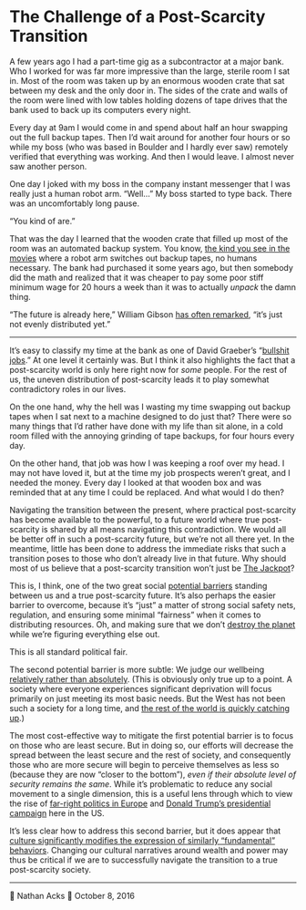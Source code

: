# The Challenge of a Post-Scarcity Transition

A few years ago I had a part-time gig as a subcontractor at a major bank. Who I worked for was far more impressive than the large, sterile room I sat in. Most of the room was taken up by an enormous wooden crate that sat between my desk and the only door in. The sides of the crate and walls of the room were lined with low tables holding dozens of tape drives that the bank used to back up its computers every night.

Every day at 9am I would come in and spend about half an hour swapping out the full backup tapes. Then I’d wait around for another four hours or so while my boss (who was based in Boulder and I hardly ever saw) remotely verified that everything was working. And then I would leave. I almost never saw another person.

One day I joked with my boss in the company instant messenger that I was really just a human robot arm. “Well…” My boss started to type back. There was an uncomfortably long pause.

“You kind of are.”

That was the day I learned that the wooden crate that filled up most of the room was an automated backup system. You know, [the kind you see in the movies](https://www.youtube.com/watch?v=2efhrCxI4J0&t=1m51s) where a robot arm switches out backup tapes, no humans necessary. The bank had purchased it some years ago, but then somebody did the math and realized that it was cheaper to pay some poor stiff minimum wage for 20 hours a week than it was to actually *unpack* the damn thing.

“The future is already here,” William Gibson [has often remarked](https://en.wikiquote.org/wiki/William_Gibson#Quotes), “it’s just not evenly distributed yet.”

- - - -

It’s easy to classify my time at the bank as one of David Graeber’s “[bullshit jobs](http://strikemag.org/bullshit-jobs/).” At one level it certainly was. But I think it also highlights the fact that a post-scarcity world is only here right now for *some* people. For the rest of us, the uneven distribution of post-scarcity leads it to play somewhat contradictory roles in our lives.

On the one hand, why the hell was I wasting my time swapping out backup tapes when I sat next to a machine designed to do just that? There were so many things that I’d rather have done with my life than sit alone, in a cold room filled with the annoying grinding of tape backups, for four hours every day.

On the other hand, that job was how I was keeping a roof over my head. I may not have loved it, but at the time my job prospects weren’t great, and I needed the money. Every day I looked at that wooden box and was reminded that at any time I could be replaced. And what would I do then?

Navigating the transition between the present, where practical post-scarcity has become available to the powerful, to a future world where true post-scarcity is shared by all means navigating this contradiction. We would all be better off in such a post-scarcity future, but we’re not all there yet. In the meantime, little has been done to address the immediate risks that such a transition poses to those who don’t already live in that future. Why should most of us believe that a post-scarcity transition won’t just be [The Jackpot](http://io9.gizmodo.com/william-gibson-on-the-apocalypse-america-and-the-peri-1656659382)?

This is, I think, one of the two great social [potential barriers](https://en.wikipedia.org/wiki/Activation_energy) standing between us and a true post-scarcity future. It’s also perhaps the easier barrier to overcome, because it’s “just” a matter of strong social safety nets, regulation, and ensuring some minimal “fairness” when it comes to distributing resources. Oh, and making sure that we don’t [destroy the planet](http://www.rollingstone.com/politics/news/the-point-of-no-return-climate-change-nightmares-are-already-here-20150805) while we’re figuring everything else out.

This is all standard political fair.

The second potential barrier is more subtle: We judge our wellbeing [relatively rather than absolutely](http://www.telegraph.co.uk/news/science/science-news/3315638/Relative-wealth-makes-you-happier.html). (This is obviously only true up to a point. A society where everyone experiences significant deprivation will focus primarily on just meeting its most basic needs. But the West has not been such a society for a long time, and [the rest of the world is quickly catching up](https://www.theguardian.com/global-development/datablog/2015/jul/06/what-millennium-development-goals-achieved-mdgs).)

The most cost-effective way to mitigate the first potential barrier is to focus on those who are least secure. But in doing so, our efforts will decrease the spread between the least secure and the rest of society, and consequently those who are more secure will begin to perceive themselves as less so (because they are now “closer to the bottom”), *even if their absolute level of security remains the same*. While it’s problematic to reduce any social movement to a single dimension, this is a useful lens through which to view the rise of [far-right politics in Europe](http://www.economist.com/blogs/graphicdetail/2016/05/daily-chart-18) and [Donald Trump’s presidential campaign](http://www.theamericanconservative.com/dreher/trump-us-politics-poor-whites/) here in the US.

It’s less clear how to address this second barrier, but it does appear that [culture significantly modifies the expression of similarly “fundamental” behaviors](https://psmag.com/we-aren-t-the-world-535ec03f2d45). Changing our cultural narratives around wealth and power may thus be critical if we are to successfully navigate the transition to a true post-scarcity society.

- - - -

👤 Nathan Acks
📅 October 8, 2016

